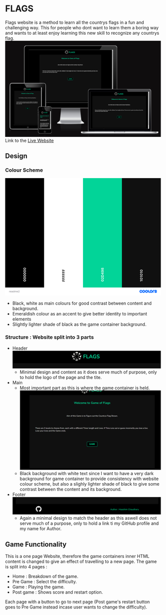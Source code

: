 # FLAGS
Flags website is a method to learn all the countrys flags in a fun and challenging way. This for people who dont want to learn them a boring way and wants to at least enjoy learning this new skill to recognize any countrys flag.
![website responsiveness on different screens](assets/images/README_images/readme1.png)
Link to the [Live Website](https://haashimh1.github.io/Deploma2/)

## Design
### Colour Scheme
![colour scheme palette](assets/images/README_images/readme2.png)
- Black, white as main colours for good contrast between content and background.
- Emeraldish colour as an accent to give better identity to important elements  
- Slightly lighter shade of black as the game container background.
### Structure : Website split into 3 parts
- Header
  ![Header bar screenshot](assets/images/README_images/readme3.png)
  - Minimal design and content as it does serve much of purpose, only to hold the logo of the page and the tite.
- Main
  - Most important part as this is where the game container is held. 
![game container screenshot](assets/images/README_images/readme4.png)
  - Black background with white text since I want to have a very dark background for game container to provide consistency with website colour scheme, but also a slighly lighter shade of black to give some contrast between the content and its background.
- Footer
![footer screenshot](assets/images/README_images/readme5.png)
  - Again a minimal design to match the header as this aswell does not serve much of a purpose, only to hold a link ti my GitHub profile and my name for Author.

## Game Functionality
This is a one page Website, therefore the game containers inner HTML content is changed to give an effect of travelling to a new page. The game is split into 4 pages :
- Home : Breakdown of the game.
- Pre Game : Select the difficulty.
- Game : Playing the game.
- Post game : Shows score and restart option.

Each page with a button to go to next page (Post game's restart button goes to Pre Game instead incase user wants to change the difficulty).
